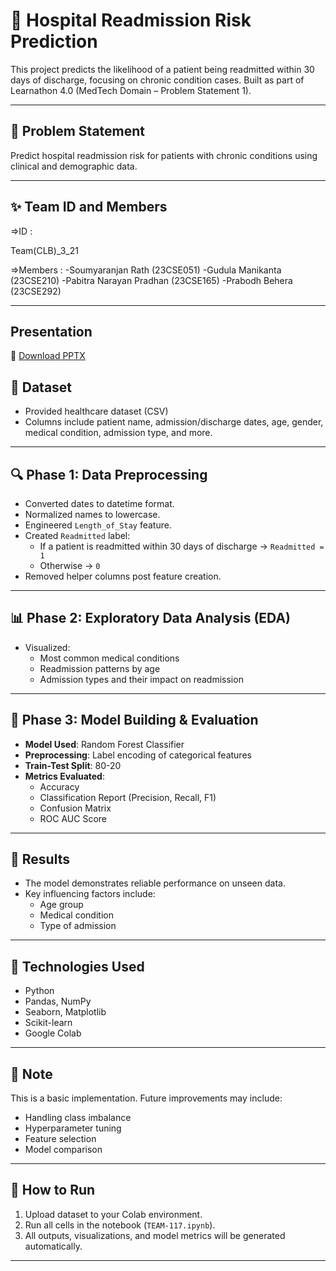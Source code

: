 # 🏥 Hospital Readmission Risk Prediction

This project predicts the likelihood of a patient being readmitted within 30 days of discharge, focusing on chronic condition cases. Built as part of Learnathon 4.0 (MedTech Domain – Problem Statement 1).

---

## 🚀 Problem Statement

Predict hospital readmission risk for patients with chronic conditions using clinical and demographic data.

---

## ✨ Team ID and Members

=>ID : 

Team(CLB)_3_21

=>Members :
-Soumyaranjan Rath (23CSE051)
-Gudula Manikanta (23CSE210)
-Pabitra Narayan Pradhan (23CSE165)
-Prabodh Behera (23CSE292)

---
## Presentation 

📂 [Download PPTX](Predicting-Hospital-Readmission-Risk-for-Patients-with-Chronic-Conditions.pptx)

## 📁 Dataset

- Provided healthcare dataset (CSV)
- Columns include patient name, admission/discharge dates, age, gender, medical condition, admission type, and more.

---

## 🔍 Phase 1: Data Preprocessing

- Converted dates to datetime format.
- Normalized names to lowercase.
- Engineered `Length_of_Stay` feature.
- Created `Readmitted` label:
  - If a patient is readmitted within 30 days of discharge → `Readmitted = 1`
  - Otherwise → `0`
- Removed helper columns post feature creation.

---

## 📊 Phase 2: Exploratory Data Analysis (EDA)

- Visualized:
  - Most common medical conditions
  - Readmission patterns by age
  - Admission types and their impact on readmission

---

## 🤖 Phase 3: Model Building & Evaluation

- **Model Used**: Random Forest Classifier
- **Preprocessing**: Label encoding of categorical features
- **Train-Test Split**: 80-20
- **Metrics Evaluated**:
  - Accuracy
  - Classification Report (Precision, Recall, F1)
  - Confusion Matrix
  - ROC AUC Score

---

## 🧠 Results

- The model demonstrates reliable performance on unseen data.
- Key influencing factors include:
  - Age group
  - Medical condition
  - Type of admission

---

## 📌 Technologies Used

- Python
- Pandas, NumPy
- Seaborn, Matplotlib
- Scikit-learn
- Google Colab

---


## 📎 Note

This is a basic implementation. Future improvements may include:
- Handling class imbalance
- Hyperparameter tuning
- Feature selection
- Model comparison

---

## 📂 How to Run

1. Upload dataset to your Colab environment.
2. Run all cells in the notebook (`TEAM-117.ipynb`).
3. All outputs, visualizations, and model metrics will be generated automatically.

---

